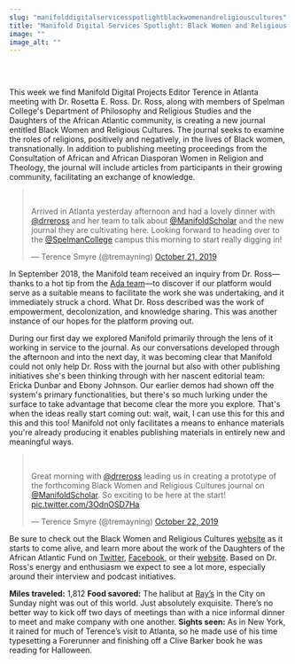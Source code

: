 ```yaml
---
slug: "manifolddigitalservicesspotlightblackwomenandreligiouscultures"
title: "Manifold Digital Services Spotlight: Black Women and Religious Cultures"
image: ""
image_alt: ""
---
```




<!--truncate-->

<img src="/img/blog/legacy_wp/2019/10/BWRCgopher-1024x754.jpg" alt="" class="wp-image-657" />

&nbsp;

This week we find Manifold Digital Projects Editor Terence in Atlanta meeting with Dr. Rosetta E. Ross. Dr. Ross, along with members of Spelman College's Department of Philosophy and Religious Studies and the Daughters of the African Atlantic community, is creating a new journal entitled Black Women and Religious Cultures. The journal seeks to examine the roles of religions, positively and negatively, in the lives of Black women, transnationally. In addition to publishing meeting proceedings from the Consultation of African and African Diasporan Women in Religion and Theology, the journal will include articles from participants in their growing community, facilitating an exchange of knowledge.

> &nbsp;
>
> Arrived in Atlanta yesterday afternoon and had a lovely dinner with [@drreross](https://twitter.com/drreross?ref_src=twsrc%5Etfw) and her team to talk about [@ManifoldScholar](https://twitter.com/ManifoldScholar?ref_src=twsrc%5Etfw) and the new journal they are cultivating here. Looking forward to heading over to the [@SpelmanCollege](https://twitter.com/SpelmanCollege?ref_src=twsrc%5Etfw) campus this morning to start really digging in!
>
> — Terence Smyre (@tremayning) [October 21, 2019](https://twitter.com/tremayning/status/1186247609813475329?ref_src=twsrc%5Etfw)

<script async="" src="https://platform.twitter.com/widgets.js" charset="utf-8"></script>

In September 2018, the Manifold team received an inquiry from Dr. Ross—thanks to a hot tip from the [Ada team](http://blog.manifoldapp.org/2019/09/17/manifold-digital-services-spotlight-fembot-collective/)—to discover if our platform would serve as a suitable means to facilitate the work she was undertaking, and it immediately struck a chord. What Dr. Ross described was the work of empowerment, decolonization, and knowledge sharing. This was another instance of our hopes for the platform proving out.

During our first day we explored Manifold primarily through the lens of it working in service to the journal. As our conversations developed through the afternoon and into the next day, it was becoming clear that Manifold could not only help Dr. Ross with the journal but also with other publishing initiatives she's been thinking through with her nascent editorial team: Ericka Dunbar and Ebony Johnson. Our earlier demos had shown off the system's primary functionalities, but there's so much lurking under the surface to take advantage that become clear the more you explore. That's when the ideas really start coming out: wait, wait, I can use this for this and this and this too! Manifold not only facilitates a means to enhance materials you're already producing it enables publishing materials in entirely new and meaningful ways.

> &nbsp;
>
> Great morning with [@drreross](https://twitter.com/drreross?ref_src=twsrc%5Etfw) leading us in creating a prototype of the forthcoming Black Women and Religious Cultures journal on [@ManifoldScholar](https://twitter.com/ManifoldScholar?ref_src=twsrc%5Etfw). So exciting to be here at the start! [pic.twitter.com/3OdnOSD7Ha](https://t.co/3OdnOSD7Ha)
>
> — Terence Smyre (@tremayning) [October 22, 2019](https://twitter.com/tremayning/status/1186661174563225601?ref_src=twsrc%5Etfw)

<script async="" src="https://platform.twitter.com/widgets.js" charset="utf-8"></script>

Be sure to check out the Black Women and Religious Cultures [website](https://www.blackwomenandreligiouscultures.com/) as it starts to come alive, and learn more about the work of the Daughters of the African Atlantic Fund on [Twitter](https://twitter.com/afatdaughters), [Facebook](https://www.facebook.com/afatdaughters/), or their [website](https://www.africanatlanticdaughters.com/). Based on Dr. Ross's energy and enthusiasm we expect to see a lot more, especially around their interview and podcast initiatives.

**Miles traveled:** 1,812
**Food savored:** The halibut at [Ray’s](https://www.raysrestaurants.com/) in the City on Sunday night was out of this world. Just absolutely exquisite. There’s no better way to kick off two days of meetings than with a nice informal dinner to meet and make company with one another.
**Sights seen:** As in New York, it rained for much of Terence’s visit to Atlanta, so he made use of his time typesetting a Forerunner and finishing off a Clive Barker book he was reading for Halloween.



